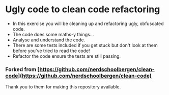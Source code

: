 # Ugly code to clean code refactoring

* In this exercise you will be cleaning up and refactoring ugly, obfuscated code.
* The code does some maths-y things...
* Analyse and understand the code.
* There are some tests included if you get stuck but don't look at them before you've tried to read the code!
* Refactor the code ensure the tests are still passing.


### Forked from [https://github.com/nerdschoolbergen/clean-code](https://github.com/nerdschoolbergen/clean-code) 
Thank you to them for making this repository available.
